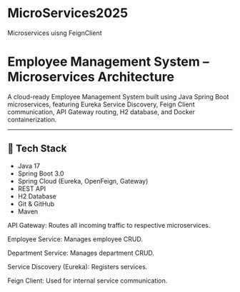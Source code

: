 # MicroServices2025
 Microservices uisng FeignClient

 # Employee Management System – Microservices Architecture

A cloud-ready Employee Management System built using Java Spring Boot microservices, featuring Eureka Service Discovery, Feign Client communication, API Gateway routing, H2 database, and Docker containerization.

---

## 🚀 Tech Stack

- Java 17
- Spring Boot 3.0
- Spring Cloud (Eureka, OpenFeign, Gateway)
- REST API
- H2 Database
- Git & GitHub
- Maven


API Gateway: Routes all incoming traffic to respective microservices.

Employee Service: Manages employee CRUD.

Department Service: Manages department CRUD.

Service Discovery (Eureka): Registers services.

Feign Client: Used for internal service communication.

